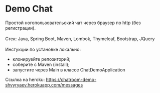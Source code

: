 # Demo Chat

Простой ногопользовательский чат через браузер по http (без регистрации). 
<br><br>
Стек: Java, Spring Boot, Maven, Lombok, Thymeleaf, Bootstrap, JQuery
<br><br>
Инстукции по установке локально:
- клонируейте репозиторий;
- соберите с Maven (install);
- запустите через Main в классе ChatDemoApplication

Ссылка на heroku: 
https://chatroom-demo-shvyryaev.herokuapp.com/messages
